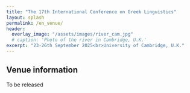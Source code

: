 ```yaml
---
title: "The 17th International Conference on Greek Linguistics"
layout: splash
permalink: /en_venue/
header:
  overlay_image: "/assets/images/river_cam.jpg"
  # caption: 'Photo of the river in Cambridge, U.K.'
excerpt: "23-26th September 2025<br>University of Cambridge, U.K."
---
```


## Venue information

To be released
